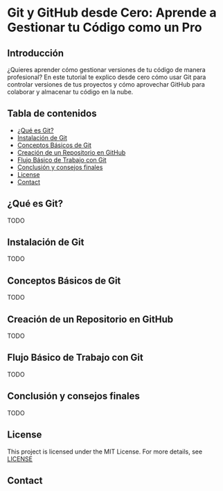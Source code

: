 # Git y GitHub desde Cero: Aprende a Gestionar tu Código como un Pro

## Introducción

¿Quieres aprender cómo gestionar versiones de tu código de manera profesional? En este tutorial te explico desde cero cómo usar Git para controlar versiones de tus proyectos y cómo aprovechar GitHub para colaborar y almacenar tu código en la nube.

## Tabla de contenidos

- [¿Qué es Git?](#¿que-es-git?)
- [Instalación de Git](#instalacion-de-git)
- [Conceptos Básicos de Git](#conceptos-basicos-de-git)
- [Creación de un Repositorio en GitHub](#creacion-de-un-repositorio-en-github)
- [Flujo Básico de Trabajo con Git](#flujo-basico-de-trabajo-con-git)
- [Conclusión y consejos finales](#conclusion-y-consejos-finales)
- [License](#license)
- [Contact](#contact)

## ¿Qué es Git?

TODO

## Instalación de Git

TODO

## Conceptos Básicos de Git

TODO

## Creación de un Repositorio en GitHub

TODO

## Flujo Básico de Trabajo con Git

TODO

## Conclusión y consejos finales

TODO

## License

This project is licensed under the MIT License. For more details, see [LICENSE](https://github.com/CompilandoYT/20240914-Git-Github/blob/main/README.md)

## Contact

